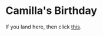 # Camilla's Birthday

If you land here, then click [this](https://psuedofractal.github.io/camilla-birthday/index.html).

